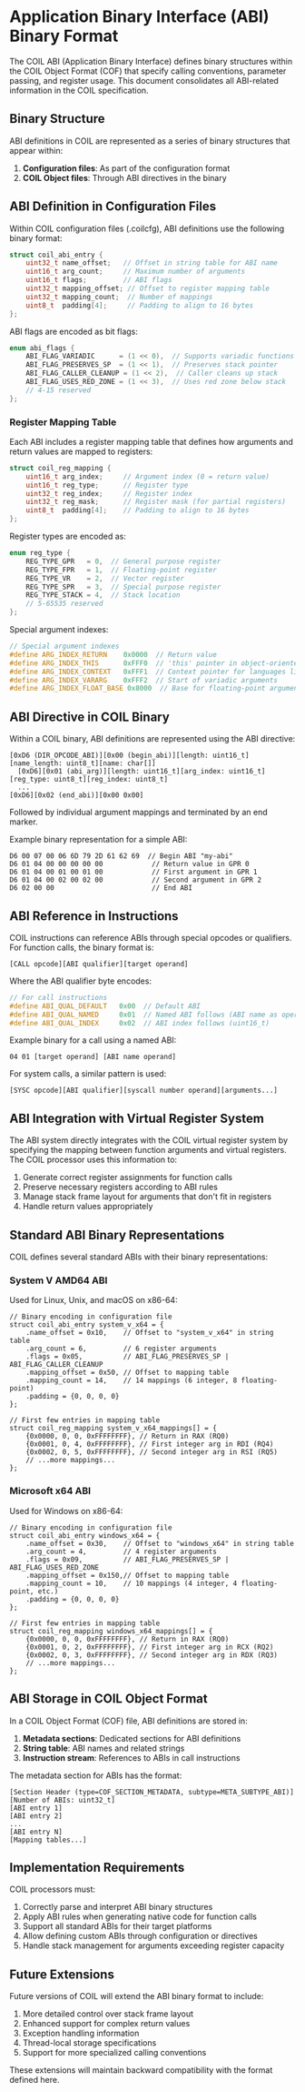 # Application Binary Interface (ABI) Binary Format

The COIL ABI (Application Binary Interface) defines binary structures within the COIL Object Format (COF) that specify calling conventions, parameter passing, and register usage. This document consolidates all ABI-related information in the COIL specification.

## Binary Structure

ABI definitions in COIL are represented as a series of binary structures that appear within:

1. **Configuration files**: As part of the configuration format
2. **COIL Object files**: Through ABI directives in the binary

## ABI Definition in Configuration Files

Within COIL configuration files (.coilcfg), ABI definitions use the following binary format:

```c
struct coil_abi_entry {
    uint32_t name_offset;   // Offset in string table for ABI name
    uint16_t arg_count;     // Maximum number of arguments
    uint16_t flags;         // ABI flags
    uint32_t mapping_offset; // Offset to register mapping table
    uint32_t mapping_count;  // Number of mappings
    uint8_t  padding[4];     // Padding to align to 16 bytes
};
```

ABI flags are encoded as bit flags:
```c
enum abi_flags {
    ABI_FLAG_VARIADIC      = (1 << 0),  // Supports variadic functions
    ABI_FLAG_PRESERVES_SP  = (1 << 1),  // Preserves stack pointer
    ABI_FLAG_CALLER_CLEANUP = (1 << 2),  // Caller cleans up stack
    ABI_FLAG_USES_RED_ZONE = (1 << 3),  // Uses red zone below stack
    // 4-15 reserved
};
```

### Register Mapping Table

Each ABI includes a register mapping table that defines how arguments and return values are mapped to registers:

```c
struct coil_reg_mapping {
    uint16_t arg_index;     // Argument index (0 = return value)
    uint16_t reg_type;      // Register type
    uint32_t reg_index;     // Register index
    uint32_t reg_mask;      // Register mask (for partial registers)
    uint8_t  padding[4];    // Padding to align to 16 bytes
};
```

Register types are encoded as:
```c
enum reg_type {
    REG_TYPE_GPR   = 0,  // General purpose register
    REG_TYPE_FPR   = 1,  // Floating-point register
    REG_TYPE_VR    = 2,  // Vector register
    REG_TYPE_SPR   = 3,  // Special purpose register
    REG_TYPE_STACK = 4,  // Stack location
    // 5-65535 reserved
};
```

Special argument indexes:
```c
// Special argument indexes
#define ARG_INDEX_RETURN    0x0000  // Return value
#define ARG_INDEX_THIS      0xFFF0  // 'this' pointer in object-oriented calls
#define ARG_INDEX_CONTEXT   0xFFF1  // Context pointer for languages like Go
#define ARG_INDEX_VARARG    0xFFF2  // Start of variadic arguments
#define ARG_INDEX_FLOAT_BASE 0x8000  // Base for floating-point argument indexes
```

## ABI Directive in COIL Binary

Within a COIL binary, ABI definitions are represented using the ABI directive:

```
[0xD6 (DIR_OPCODE_ABI)][0x00 (begin_abi)][length: uint16_t][name_length: uint8_t][name: char[]]
  [0xD6][0x01 (abi_arg)][length: uint16_t][arg_index: uint16_t][reg_type: uint8_t][reg_index: uint8_t]
  ...
[0xD6][0x02 (end_abi)][0x00 0x00]
```

Followed by individual argument mappings and terminated by an end marker.

Example binary representation for a simple ABI:
```
D6 00 07 00 06 6D 79 2D 61 62 69  // Begin ABI "my-abi"
D6 01 04 00 00 00 00 00            // Return value in GPR 0
D6 01 04 00 01 00 01 00            // First argument in GPR 1
D6 01 04 00 02 00 02 00            // Second argument in GPR 2
D6 02 00 00                        // End ABI
```

## ABI Reference in Instructions

COIL instructions can reference ABIs through special opcodes or qualifiers. For function calls, the binary format is:

```
[CALL opcode][ABI qualifier][target operand]
```

Where the ABI qualifier byte encodes:
```c
// For call instructions
#define ABI_QUAL_DEFAULT   0x00  // Default ABI
#define ABI_QUAL_NAMED     0x01  // Named ABI follows (ABI name as operand)
#define ABI_QUAL_INDEX     0x02  // ABI index follows (uint16_t)
```

Example binary for a call using a named ABI:
```
04 01 [target operand] [ABI name operand]
```

For system calls, a similar pattern is used:
```
[SYSC opcode][ABI qualifier][syscall number operand][arguments...]
```

## ABI Integration with Virtual Register System

The ABI system directly integrates with the COIL virtual register system by specifying the mapping between function arguments and virtual registers. The COIL processor uses this information to:

1. Generate correct register assignments for function calls
2. Preserve necessary registers according to ABI rules
3. Manage stack frame layout for arguments that don't fit in registers
4. Handle return values appropriately

## Standard ABI Binary Representations

COIL defines several standard ABIs with their binary representations:

### System V AMD64 ABI

Used for Linux, Unix, and macOS on x86-64:

```
// Binary encoding in configuration file
struct coil_abi_entry system_v_x64 = {
    .name_offset = 0x10,    // Offset to "system_v_x64" in string table
    .arg_count = 6,         // 6 register arguments
    .flags = 0x05,          // ABI_FLAG_PRESERVES_SP | ABI_FLAG_CALLER_CLEANUP
    .mapping_offset = 0x50, // Offset to mapping table
    .mapping_count = 14,    // 14 mappings (6 integer, 8 floating-point)
    .padding = {0, 0, 0, 0}
};

// First few entries in mapping table
struct coil_reg_mapping system_v_x64_mappings[] = {
    {0x0000, 0, 0, 0xFFFFFFFF}, // Return in RAX (RQ0)
    {0x0001, 0, 4, 0xFFFFFFFF}, // First integer arg in RDI (RQ4)
    {0x0002, 0, 5, 0xFFFFFFFF}, // Second integer arg in RSI (RQ5)
    // ...more mappings...
};
```

### Microsoft x64 ABI

Used for Windows on x86-64:

```
// Binary encoding in configuration file
struct coil_abi_entry windows_x64 = {
    .name_offset = 0x30,    // Offset to "windows_x64" in string table
    .arg_count = 4,         // 4 register arguments
    .flags = 0x09,          // ABI_FLAG_PRESERVES_SP | ABI_FLAG_USES_RED_ZONE
    .mapping_offset = 0x150,// Offset to mapping table
    .mapping_count = 10,    // 10 mappings (4 integer, 4 floating-point, etc.)
    .padding = {0, 0, 0, 0}
};

// First few entries in mapping table
struct coil_reg_mapping windows_x64_mappings[] = {
    {0x0000, 0, 0, 0xFFFFFFFF}, // Return in RAX (RQ0)
    {0x0001, 0, 2, 0xFFFFFFFF}, // First integer arg in RCX (RQ2)
    {0x0002, 0, 3, 0xFFFFFFFF}, // Second integer arg in RDX (RQ3)
    // ...more mappings...
};
```

## ABI Storage in COIL Object Format

In a COIL Object Format (COF) file, ABI definitions are stored in:

1. **Metadata sections**: Dedicated sections for ABI definitions
2. **String table**: ABI names and related strings
3. **Instruction stream**: References to ABIs in call instructions

The metadata section for ABIs has the format:
```
[Section Header (type=COF_SECTION_METADATA, subtype=META_SUBTYPE_ABI)]
[Number of ABIs: uint32_t]
[ABI entry 1]
[ABI entry 2]
...
[ABI entry N]
[Mapping tables...]
```

## Implementation Requirements

COIL processors must:

1. Correctly parse and interpret ABI binary structures
2. Apply ABI rules when generating native code for function calls
3. Support all standard ABIs for their target platforms
4. Allow defining custom ABIs through configuration or directives
5. Handle stack management for arguments exceeding register capacity

## Future Extensions

Future versions of COIL will extend the ABI binary format to include:

1. More detailed control over stack frame layout
2. Enhanced support for complex return values
3. Exception handling information
4. Thread-local storage specifications
5. Support for more specialized calling conventions

These extensions will maintain backward compatibility with the format defined here.

